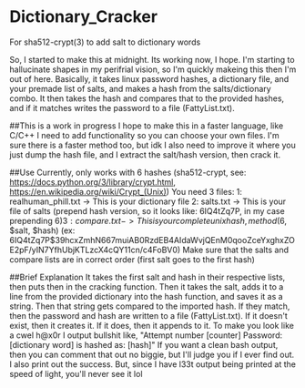 # Dictionary_Cracker
For sha512-crypt(3) to add salt to dictionary words

So, I started to make this at midnight. Its working now, I hope. I'm starting to hallucinate shapes in my perifrial vision, so I'm quickly makeing this then I'm out of here.
Basically, it takes linux password hashes, a dictionary file, and your premade list of salts, and makes a hash from the salts/dictionary combo. It then takes the hash and compares that to the provided hashes, and if it matches writes the password to a file (FattyList.txt).

##This is a work in progress
I hope to make this in a faster language, like C/C++
I need to add functionality so you can choose your own files.
I'm sure there is a faster method too, but idk
I also need to improve it where you just dump the hash file, and I extract the salt/hash version, then crack it.

##Use
Currently, only works with $6$ hashes (sha512-crypt, see: https://docs.python.org/3/library/crypt.html, https://en.wikipedia.org/wiki/Crypt_(Unix))
You need 3 files:
1: realhuman_phill.txt  -> This is your dictionary file
2: salts.txt            -> This is your file of salts (prepend hash version, so it looks like: $6$IQ4tZq7P, in my case prepending $6)
3: compare.txt          -> This is your complete unix hash, method ($6, $salt, $hash) (ex: $6$IQ4tZq7P$39hcxZmhN667muiAB0RzdEB4AIdaWvjQEnM0qooZceYxghxZOE2pF/yIN7YfhUbjKTLzcX4cQY11cn/c4FoBV0)
Make sure that the salts and compare lists are in correct order (first salt goes to the first hash)

##Brief Explanation
It takes the first salt and hash in their respective lists, then puts then in the cracking function. 
Then it takes the salt, adds it to a line from the provided dictionary into the hash function, and saves it as a string.
Then that string gets compared to the imported hash.
If they match, then the password and hash are written to a file (FattyList.txt). If it doesn't exist, then it creates it. If it does, then it appends to it.
To make you look like a cwel h@x0r I output bullshit like, "Attempt number [counter] Password: [dictionary word] is hashed as: [hash]"
If you want a clean bash output, then you can comment that out no biggie, but I'll judge you if I ever find out. 
I also print out the success. But, since I have l33t output being printed at the speed of light, you'll never see it lol
